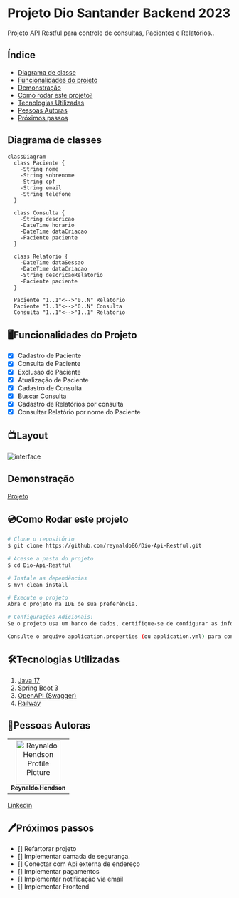 # Projeto Dio Santander Backend 2023

Projeto API Restful para controle de consultas, Pacientes e Relatórios..

## Índice
- <a href="#diagrama">Diagrama de classe</a>
- <a href="#funcionalidades">Funcionalidades do projeto</a>
- <a href="#demonstracao">Demonstração</a>
- <a href="#rodar">Como rodar este projeto?</a> 
- <a href="#tecnologias">Tecnologias Utilizadas</a>
- <a href="#autoras">Pessoas Autoras</a>
- <a href="#proximospassos">Próximos passos</a>

<h2 id="diagrama">Diagrama de classes</h2>

```mermaid
classDiagram
  class Paciente {
    -String nome
    -String sobrenome
    -String cpf
    -String email
    -String telefone
  }

  class Consulta {
    -String descricao
    -DateTime horario
    -DateTime dataCriacao
    -Paciente paciente
  }

  class Relatorio {
    -DateTime dataSessao
    -DateTime dataCriacao
    -String descricaoRelatorio
    -Paciente paciente
  }

  Paciente "1..1"<-->"0..N" Relatorio
  Paciente "1..1"<-->"0..N" Consulta
  Consulta "1..1"<-->"1..1" Relatorio
```

<h2 id = "funcionalidades"> 🖥️Funcionalidades do Projeto </h2>

- [x] Cadastro de Paciente
- [x] Consulta de Paciente
- [x] Exclusao do Paciente
- [x] Atualização de Paciente
- [x] Cadastro de Consulta
- [x] Buscar Consulta
- [x] Cadastro de Relatórios por consulta
- [x] Consultar Relatório por nome do Paciente

## 📺Layout

![interface](https://github.com/reynaldo86/Dio-Api-Restful/assets/80369346/0144875d-c41c-4006-9a87-3c8971861fb9)

<h2 id="demonstracao"> Demonstração </h2>

[Projeto](https://rhapi-restful-production.up.railway.app/swagger-ui.html)


<h2 id="rodar">💿Como Rodar este projeto</h2>

```bash
# Clone o repositório 
$ git clone https://github.com/reynaldo86/Dio-Api-Restful.git

# Acesse a pasta do projeto
$ cd Dio-Api-Restful

# Instale as dependências
$ mvn clean install

# Execute o projeto
Abra o projeto na IDE de sua preferência.

# Configurações Adicionais:
Se o projeto usa um banco de dados, certifique-se de configurar as informações de conexão no arquivo de configuração.

Consulte o arquivo application.properties (ou application.yml) para configurar outras propriedades da aplicação, como porta, URL da base de dados, é os ambientes.

```
<h2 id="tecnologias">🛠️Tecnologias Utilizadas</h2>

1. [Java 17](https://www.java.com/pt-BR/)
2. [Spring Boot 3](https://spring.io/projects/spring-boot)
3. [OpenAPI (Swagger)](https://springdoc.org/)
4. [Railway](https://railway.app/)

<h2 id="autoras">👤Pessoas Autoras</h2>

<table>
  <tr>
    <td align="center">
      <a href="#">
        <img src="https://avatars.githubusercontent.com/u/80369346?s=400&u=54e1acd301770d2fb4f98f840bc764a71294cfbc&v=4" width="100px;" alt="Reynaldo Hendson Profile Picture"/><br>
        <sub>
          <b>Reynaldo Hendson</b>
        </sub>
      </a>
    </td>
  </tr>
</table>

[Linkedin](https://www.linkedin.com/in/reynaldo-hendson/)

<h2 id="proximospassos"> 🖊️Próximos passos </h2>

- [] Refartorar projeto
- [] Implementar camada de segurança.
- [] Conectar com Api externa de endereço
- [] Implementar pagamentos
- [] Implementar notificação via email 
- [] Implementar Frontend
